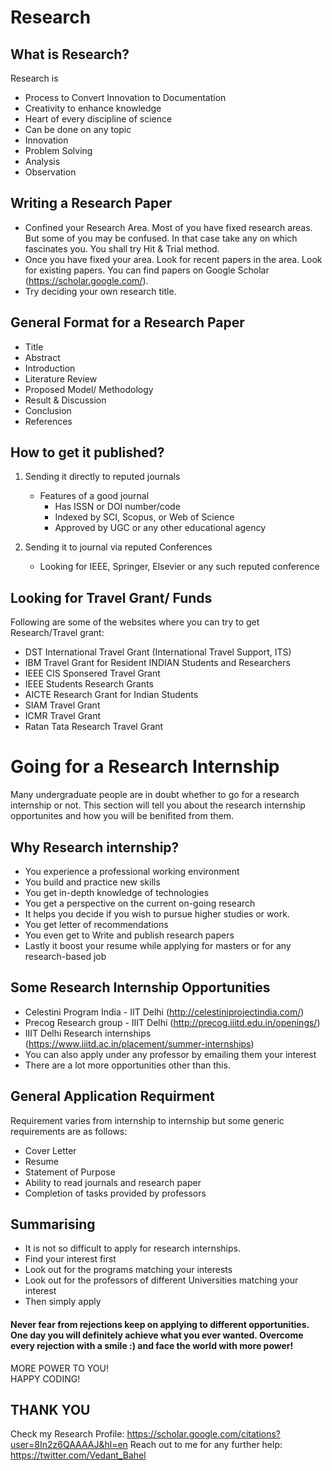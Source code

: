 # Research


## What is Research?

Research is
* Process to Convert Innovation to Documentation
* Creativity to enhance knowledge
* Heart of every discipline of science
* Can be done on any topic
* Innovation
* Problem Solving
* Analysis
* Observation


## Writing a Research Paper 

* Confined your Research Area. Most of you have fixed research areas. But some of you may be confused. In that case take any on which fascinates you. You shall try Hit & Trial method.
* Once you have fixed your area. Look for recent papers in the area. Look for existing papers. You can find papers on Google Scholar (https://scholar.google.com/). 
* Try deciding your own research title. 


## General Format for a Research Paper

* Title
* Abstract
* Introduction
* Literature Review
* Proposed Model/ Methodology
* Result & Discussion
* Conclusion
* References


## How to get it published?

1. Sending it directly to reputed journals
   * Features of a good journal
     * Has ISSN or DOI number/code
     * Indexed by SCI, Scopus, or Web of Science
     * Approved by UGC or any other educational agency

2. Sending it to journal via reputed Conferences
   * Looking for IEEE, Springer, Elsevier or any such reputed conference
   
   
## Looking for Travel Grant/ Funds 

Following are some of the websites where you can try to get Research/Travel grant:
* DST International Travel Grant (International Travel Support, ITS)
* IBM Travel Grant for Resident INDIAN Students and Researchers
* IEEE CIS Sponsered Travel Grant
* IEEE Students Research Grants
* AICTE Research Grant for Indian Students
* SIAM Travel Grant
* ICMR Travel Grant
* Ratan Tata Research Travel Grant

# Going for a Research Internship

Many undergraduate people are in doubt whether to go for a research internship or not. This section will tell you about the research internship opportunites and how you will be benifited from them.

## Why Research internship?

* You experience a professional working environment
* You build and practice new skills
* You get in-depth knowledge of technologies
* You get a perspective on the current on-going research 
* It helps you decide if you wish to pursue higher studies or work.
* You get letter of recommendations
* You even get to Write and publish research papers
* Lastly it boost your resume while applying for masters or for any research-based job

## Some Research Internship Opportunities 

* Celestini Program India - IIT Delhi (http://celestiniprojectindia.com/)
* Precog Research group - IIIT Delhi (http://precog.iiitd.edu.in/openings/)
* IIIT Delhi Research internships (https://www.iiitd.ac.in/placement/summer-internships)
* You can also apply under any professor by emailing them your interest
* There are a lot more opportunities other than this.

## General Application Requirment

Requirement varies from internship to internship but some generic requirements are as follows:
* Cover Letter
* Resume
* Statement of Purpose
* Ability to read journals and research paper
* Completion of tasks provided by professors

## Summarising 

* It is not so difficult to apply for research internships.
* Find your interest first
* Look out for the programs matching your interests
* Look out for the professors of different Universities matching your interest
* Then simply apply 

#### Never fear from rejections keep on applying to different opportunities. One day you will definitely achieve what you ever wanted. Overcome every rejection with a smile :) and face the world with more power!

MORE POWER TO YOU!  
HAPPY CODING!

## THANK YOU


Check my Research Profile: https://scholar.google.com/citations?user=8In2z6QAAAAJ&hl=en
Reach out to me for any further help: https://twitter.com/Vedant_Bahel









